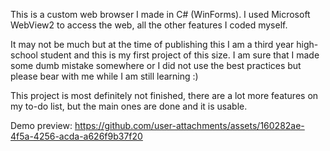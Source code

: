 This is a custom web browser I made in C# (WinForms). I used Microsoft WebView2 to access the web, all the other features I coded myself.

It may not be much but at the time of publishing this I am a third year high-school student and this is my first project of this size. I am sure that I made some dumb mistake somewhere or I did not use the best practices but please bear with me while I am still learning :)

This project is most definitely not finished, there are a lot more features on my to-do list, but the main ones are done and it is usable. 

Demo preview:
https://github.com/user-attachments/assets/160282ae-4f5a-4256-acda-a626f9b37f20


